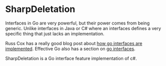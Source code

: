 SharpDeletation
==========
Interfaces in Go are very powerful, but their power comes from being generic.
Unlike interfaces in Java or C# where an interfaces defines a very specific thing that just lacks an implementation. 

Russ Cox has a really good blog post about [how go interfaces are implemented](http://research.swtch.com/2009/12/go-data-structures-interfaces.html).
Effective Go also has a section on [go interfaces](http://golang.org/doc/effective_go.html#interfaces_and_types).

SharpDeletation is a Go interface feature implementation of c#.
